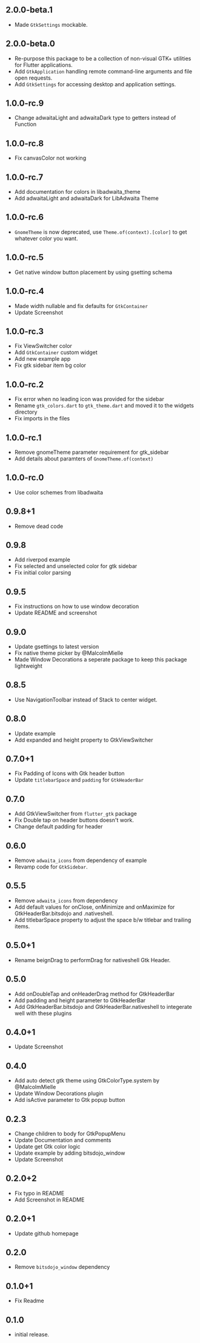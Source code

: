 ## 2.0.0-beta.1

- Made `GtkSettings` mockable.

## 2.0.0-beta.0

- Re-purpose this package to be a collection of non-visual GTK+ utilities for
  Flutter applications.
- Add `GtkApplication` handling remote command-line arguments and file open
  requests.
- Add `GtkSettings` for accessing desktop and application settings.

## 1.0.0-rc.9

- Change adwaitaLight and adwaitaDark type to getters instead of Function

## 1.0.0-rc.8

- Fix canvasColor not working

## 1.0.0-rc.7

- Add documentation for colors in libadwaita_theme
- Add adwaitaLight and adwaitaDark for LibAdwaita Theme

## 1.0.0-rc.6

- `GnomeTheme` is now deprecated, use `Theme.of(context).[color]` to get whatever color you want.

## 1.0.0-rc.5

- Get native window button placement by using gsetting schema

## 1.0.0-rc.4

- Made width nullable and fix defaults for `GtkContainer`
- Update Screenshot

## 1.0.0-rc.3

- Fix ViewSwitcher color
- Add `GtkContainer` custom widget
- Add new example app
- Fix gtk sidebar item bg color

## 1.0.0-rc.2

- Fix error when no leading icon was provided for the sidebar
- Rename `gtk_colors.dart` to `gtk_theme.dart` and moved it to the widgets directory
- Fix imports in the files

## 1.0.0-rc.1

- Remove gnomeTheme parameter requirement for gtk_sidebar
- Add details about paramters of `GnomeTheme.of(context)`

## 1.0.0-rc.0

- Use color schemes from libadwaita

## 0.9.8+1

- Remove dead code

## 0.9.8

- Add riverpod example
- Fix selected and unselected color for gtk sidebar
- Fix initial color parsing

## 0.9.5

- Fix instructions on how to use window decoration
- Update README and screenshot

## 0.9.0

- Update gsettings to latest version
- Fix native theme picker by @MalcolmMielle
- Made Window Decorations a seperate package to keep this package lightweight

## 0.8.5

- Use NavigationToolbar instead of Stack to center widget.

## 0.8.0

- Update example
- Add expanded and height property to GtkViewSwitcher

## 0.7.0+1

- Fix Padding of Icons with Gtk header button
- Update `titlebarSpace` and `padding` for `GtkHeaderBar`

## 0.7.0

- Add GtkViewSwitcher from `flutter_gtk` package
- Fix Double tap on header buttons doesn't work.
- Change default padding for header

## 0.6.0

- Remove `adwaita_icons` from dependency of example
- Revamp code for `GtkSidebar`.

## 0.5.5

- Remove `adwaita_icons` from dependency
- Add default values for onClose, onMinimize and onMaximize for GtkHeaderBar.bitsdojo and .nativeshell.
- Add titlebarSpace property to adjust the space b/w titlebar and trailing items.

## 0.5.0+1

- Rename beignDrag to performDrag for nativeshell Gtk Header.

## 0.5.0

- Add onDoubleTap and onHeaderDrag method for GtkHeaderBar
- Add padding and height parameter to GtkHeaderBar
- Add GtkHeaderBar.bitsdojo and GtkHeaderBar.nativeshell to integerate well with these plugins

## 0.4.0+1

- Update Screenshot

## 0.4.0

- Add auto detect gtk theme using GtkColorType.system by @MalcolmMielle
- Update Window Decorations plugin
- Add isActive parameter to Gtk popup button

## 0.2.3

- Change children to body for GtkPopupMenu
- Update Documentation and comments
- Update get Gtk color logic
- Update example by adding bitsdojo_window
- Update Screenshot

## 0.2.0+2

- Fix typo in README
- Add Screenshot in README

## 0.2.0+1

- Update github homepage

## 0.2.0

- Remove `bitsdojo_window` dependency

## 0.1.0+1

- Fix Readme

## 0.1.0

- initial release.
